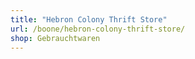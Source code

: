 ```yaml
---
title: "Hebron Colony Thrift Store"
url: /boone/hebron-colony-thrift-store/
shop: Gebrauchtwaren
---
```

